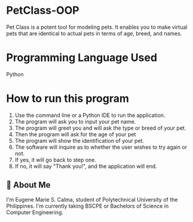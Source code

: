 # PetClass-OOP

Pet Class is a potent tool for modeling pets. It enables you to make virtual pets that are identical to actual pets in terms of age, breed, and names.

# Programming Language Used
Python

# How to run this program
1. Use the command line or a Python IDE to run the application.
2. The program will ask you to input your pet name.
3. The program will greet you and will ask the type or breed of your pet.
4. Then the program will ask for the age of your pet
5. The program will show the identification of your pet.
6. The software will inquire as to whether the user wishes to try again or not.
7. If yes, it will go back to step one.
8. If no, it will say "Thank you!", and the application will end. 

## 🚀 About Me
I'm Eugene Marie S. Calma, student of Polytechnical University of the Philippines. I'm currently taking BSCPE or Bachelors of Science in Computer Engineering. 
